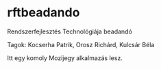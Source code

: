 # rftbeadando
Rendszerfejlesztés Technológiája beadandó

Tagok: Kocserha Patrik, Orosz Richárd, Kulcsár Béla

Itt egy komoly Mozijegy alkalmazás lesz.
